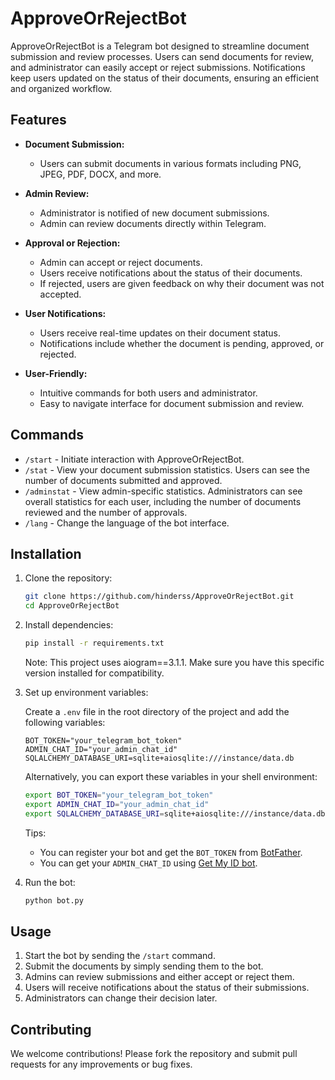 # ApproveOrRejectBot

ApproveOrRejectBot is a Telegram bot designed to streamline document submission and review processes. Users can send documents for review, and administrator can easily accept or reject submissions. Notifications keep users updated on the status of their documents, ensuring an efficient and organized workflow.

## Features

- **Document Submission:**
  - Users can submit documents in various formats including PNG, JPEG, PDF, DOCX, and more.

- **Admin Review:**
  - Administrator is notified of new document submissions.
  - Admin can review documents directly within Telegram.

- **Approval or Rejection:**
  - Admin can accept or reject documents.
  - Users receive notifications about the status of their documents.
  - If rejected, users are given feedback on why their document was not accepted.

- **User Notifications:**
  - Users receive real-time updates on their document status.
  - Notifications include whether the document is pending, approved, or rejected.

- **User-Friendly:**
  - Intuitive commands for both users and administrator.
  - Easy to navigate interface for document submission and review.

## Commands

- `/start` - Initiate interaction with ApproveOrRejectBot.
- `/stat` - View your document submission statistics. Users can see the number of documents submitted and approved.
- `/adminstat` - View admin-specific statistics. Administrators can see overall statistics for each user, including the number of documents reviewed and the number of approvals.
- `/lang` - Change the language of the bot interface.

## Installation

1. Clone the repository:
   ```bash
   git clone https://github.com/hinderss/ApproveOrRejectBot.git
   cd ApproveOrRejectBot
   ```

2. Install dependencies:
   ```bash
   pip install -r requirements.txt
   ```
   Note: This project uses aiogram==3.1.1. Make sure you have this specific version installed for compatibility.

3. Set up environment variables:

   Create a `.env` file in the root directory of the project and add the following variables:
   ```plaintext
   BOT_TOKEN="your_telegram_bot_token"
   ADMIN_CHAT_ID="your_admin_chat_id"
   SQLALCHEMY_DATABASE_URI=sqlite+aiosqlite:///instance/data.db
   ```

   Alternatively, you can export these variables in your shell environment:
   ```bash
   export BOT_TOKEN="your_telegram_bot_token"
   export ADMIN_CHAT_ID="your_admin_chat_id"
   export SQLALCHEMY_DATABASE_URI=sqlite+aiosqlite:///instance/data.db
   ```
   
   Tips:
   - You can register your bot and get the `BOT_TOKEN` from [BotFather](https://t.me/BotFather).
   - You can get your `ADMIN_CHAT_ID` using [Get My ID bot](https://t.me/getmyid_bot).

4. Run the bot:
   ```bash
   python bot.py
   ```

## Usage

1. Start the bot by sending the `/start` command.
2. Submit the documents by simply sending them to the bot.
3. Admins can review submissions and either accept or reject them.
4. Users will receive notifications about the status of their submissions.
5. Administrators can change their decision later.

## Contributing

We welcome contributions! Please fork the repository and submit pull requests for any improvements or bug fixes.